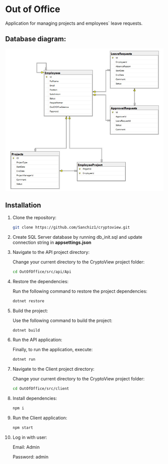 # Out of Office

Application for managing projects and employees` leave requests.

## Database diagram:

![/images/db_diagram.jpg](https://github.com/Sanchiz1/OutOfOffice/blob/main/images/db_diagram.jpg)

## Installation

1. Clone the repository:
   ```sh
   git clone https://github.com/Sanchiz1/cryptoview.git

2. Create SQL Server database by running db_init.sql and update connection string in **appsettings.json** 

3. Navigate to the API project directory:

   Change your current directory to the CryptoView project folder:
   ```sh
   cd OutOfOffice/src/api/Api
   
4. Restore the dependencies:

   Run the following command to restore the project dependencies:
   ```sh
   dotnet restore
5. Build the project:

   Use the following command to build the project:
   ```sh
   dotnet build
6. Run the API application:
   
   Finally, to run the application, execute:
   ```sh
   dotnet run
7. Navigate to the Client project directory:

   Change your current directory to the CryptoView project folder:
   ```sh
   cd OutOfOffice/src/client
8. Install dependencies:
   
   ```sh
   npm i
9. Run the Client application:
   
   ```sh
   npm start
10. Log in with user:

    Email: Admin
    
    Password: admin
